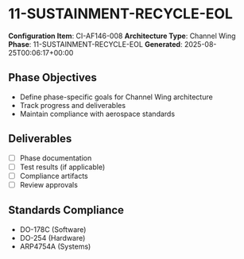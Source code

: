 # 11-SUSTAINMENT-RECYCLE-EOL

**Configuration Item**: CI-AF146-008
**Architecture Type**: Channel Wing
**Phase**: 11-SUSTAINMENT-RECYCLE-EOL
**Generated**: 2025-08-25T00:06:17+00:00

## Phase Objectives
- Define phase-specific goals for Channel Wing architecture
- Track progress and deliverables
- Maintain compliance with aerospace standards

## Deliverables
- [ ] Phase documentation
- [ ] Test results (if applicable)
- [ ] Compliance artifacts
- [ ] Review approvals

## Standards Compliance
- DO-178C (Software)
- DO-254 (Hardware)
- ARP4754A (Systems)

